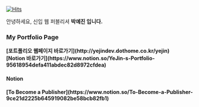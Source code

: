 [![Hits](https://hits.seeyoufarm.com/api/count/incr/badge.svg?url=https%3A%2F%2Fgithub.com%2FYeJinii&count_bg=%239E9E9E&title_bg=%23454545&icon=&icon_color=%23E7E7E7&title=Visitors&edge_flat=false)](https://hits.seeyoufarm.com)

안녕하세요, 신입 웹 퍼블리셔 <b>박예진 입니다.
<br>
<h3>My Portfolio Page</h3>
[포트폴리오 웹페이지 바로가기](http://yejindev.dothome.co.kr/yejin)<br>
[Notion 바로가기](https://www.notion.so/YeJin-s-Portfolio-95618954defa411abdec82d8972cfdea)

<h4>Notion</h4>
[To Become a Publisher](https://www.notion.so/To-Become-a-Publisher-9ce21d2225b645919082be58bcb82fb1)
